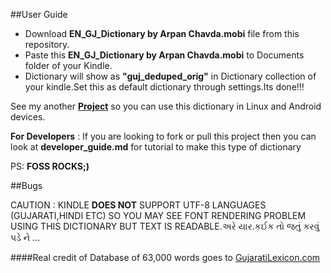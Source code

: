##User Guide

- Download **EN_GJ_Dictionary by Arpan Chavda.mobi** file from this repository.
- Paste this **EN_GJ_Dictionary by Arpan Chavda.mobi** to Documents folder of your Kindle.
- Dictionary will show as **"guj_deduped_orig"** in Dictionary collection of your kindle.Set this as default dictionary through settings.Its done!!!


See my another **[Project](https://github.com/codejar-lab/oguj-dict-pkg/)** so you can use this dictionary in Linux and Android devices. 

**For Developers** : If you are looking to fork or pull this project then you can look at **developer_guide.md** for tutorial to make this type of dictionary

PS: **FOSS ROCKS;)**

##Bugs

CAUTION : KINDLE **DOES NOT** SUPPORT UTF-8 LANGUAGES (GUJARATI,HINDI ETC) SO YOU MAY SEE  FONT RENDERING PROBLEM USING THIS DICTIONARY BUT TEXT IS READABLE.અરે યાર.કઈક તો જતું કરવું પડે ને ...

####Real credit of Database of 63,000 words goes to [GujaratiLexicon.com](http://www.gujaratilexicon.com)

